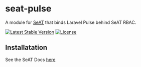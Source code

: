 # seat-pulse
A module for [SeAT](https://github.com/eveseat/seat) that binds Laravel Pulse behind SeAT RBAC.

[![Latest Stable Version](https://img.shields.io/packagist/v/crypta-tech/seat-pulse.svg?style=flat-square)]()
[![License](https://img.shields.io/badge/license-GPLv2-blue.svg?style=flat-square)](https://raw.githubusercontent.com/crypta-tech/seat-pulse/master/LICENSE)

## Installatation
See the SeAT Docs [here](https://eveseat.github.io/docs/community_packages/)


